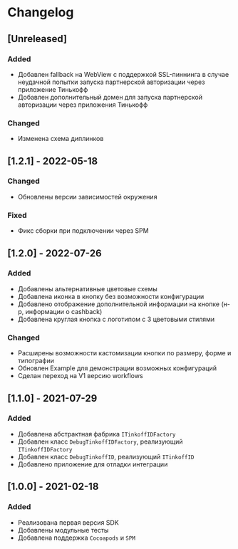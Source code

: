 # Changelog
## [Unreleased]
### Added
* Добавлен fallback на WebView с поддержкой SSL-пиннинга в случае неудачной попытки запуска партнерской авторизации через приложение Тинькофф
* Добавлен дополнительный домен для запуска партнерской авторизации через приложения Тинькофф
### Changed
* Изменена схема диплинков

## [1.2.1] - 2022-05-18
### Changed
* Обновлены версии зависимостей окружения
### Fixed
* Фикс сборки при подключении через SPM

## [1.2.0] - 2022-07-26
### Added
* Добавлены альтернативные цветовые схемы
* Добавлена иконка в кнопку без возможности конфигурации
* Добавлено отображение дополнительной информации на кнопке (н-р, информации о cashback)
* Добавлена круглая кнопка с логотипом с 3 цветовыми стилями
### Changed
* Расширены возможности кастомизации кнопки по размеру, форме и типографии
* Обновлен Example для демонстрации возможных конфигураций
* Сделан переход на V1 версию workflows

## [1.1.0] - 2021-07-29
### Added
* Добавлена абстрактная фабрика `ITinkoffIDFactory`
* Добавлен класс `DebugTinkoffIDFactory`, реализующий `ITinkoffIDFactory`
* Добавлен класс `DebugTinkoffID`, реализующий `ITinkoffID`
* Добавлено приложение для отладки интеграции

## [1.0.0] - 2021-02-18
### Added
* Реализована первая версия SDK
* Добавлены модульные тесты
* Добавлена поддержка `Cocoapods` и `SPM`
